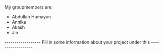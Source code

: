 My groupmembers are:
- Abdullah Humayun
- Annika
- Akash
- Jin


------------------ Fill in some information about your project under this ------------------
